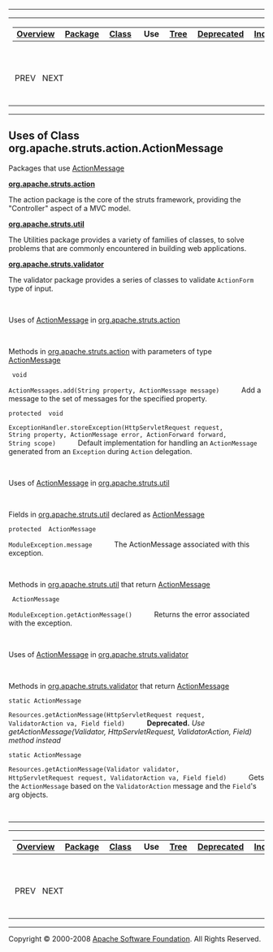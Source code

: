------------------------------------------------------------------------

<span id="navbar_top"></span> [](#skip-navbar_top "Skip navigation links")

<table>
<colgroup>
<col width="50%" />
<col width="50%" />
</colgroup>
<tbody>
<tr class="odd">
<td align="left"><span id="navbar_top_firstrow"></span>
<table>
<tbody>
<tr class="odd">
<td align="left"><a href="../../../../../overview-summary.html.md"><strong>Overview</strong></a> </td>
<td align="left"><a href="../package-summary.html.md"><strong>Package</strong></a> </td>
<td align="left"><a href="../../../../../org/apache/struts/action/ActionMessage.html.md" title="class in org.apache.struts.action"><strong>Class</strong></a> </td>
<td align="left"> <strong>Use</strong> </td>
<td align="left"><a href="../package-tree.html.md"><strong>Tree</strong></a> </td>
<td align="left"><a href="../../../../../deprecated-list.html.md"><strong>Deprecated</strong></a> </td>
<td align="left"><a href="../../../../../index-all.html.md"><strong>Index</strong></a> </td>
<td align="left"><a href="../../../../../help-doc.html.md"><strong>Help</strong></a> </td>
</tr>
</tbody>
</table></td>
<td align="left"></td>
</tr>
<tr class="even">
<td align="left"> PREV   NEXT</td>
<td align="left"><a href="../../../../../index.html.md?org/apache/struts/action//class-useActionMessage.html"><strong>FRAMES</strong></a>    <a href="ActionMessage.html"><strong>NO FRAMES</strong></a>    
<a href="../../../../../allclasses-noframe.html.md"><strong>All Classes</strong></a></td>
</tr>
</tbody>
</table>

<span id="skip-navbar_top"></span>

------------------------------------------------------------------------

**Uses of Class
 org.apache.struts.action.ActionMessage**
-----------------------------------------

Packages that use [ActionMessage](../../../../../org/apache/struts/action/ActionMessage.html.md "class in org.apache.struts.action")

[**org.apache.struts.action**](#org.apache.struts.action)

The action package is the core of the struts framework, providing the "Controller" aspect of a MVC model. 

[**org.apache.struts.util**](#org.apache.struts.util)

The Utilities package provides a variety of families of classes, to solve problems that are commonly encountered in building web applications. 

[**org.apache.struts.validator**](#org.apache.struts.validator)

The validator package provides a series of classes to validate `ActionForm` type of input. 

 

<span id="org.apache.struts.action"></span>

Uses of [ActionMessage](../../../../../org/apache/struts/action/ActionMessage.html.md "class in org.apache.struts.action") in [org.apache.struts.action](../../../../../org/apache/struts/action/package-summary.html)

 

Methods in [org.apache.struts.action](../../../../../org/apache/struts/action/package-summary.html.md) with parameters of type [ActionMessage](../../../../../org/apache/struts/action/ActionMessage.html "class in org.apache.struts.action")

` void`

`ActionMessages.add(String property, ActionMessage message)`
           Add a message to the set of messages for the specified property.

`protected  void`

`ExceptionHandler.storeException(HttpServletRequest request, String property, ActionMessage error, ActionForward forward, String scope)`
           Default implementation for handling an `ActionMessage` generated from an `Exception` during `Action` delegation.

 

<span id="org.apache.struts.util"></span>

Uses of [ActionMessage](../../../../../org/apache/struts/action/ActionMessage.html.md "class in org.apache.struts.action") in [org.apache.struts.util](../../../../../org/apache/struts/util/package-summary.html)

 

Fields in [org.apache.struts.util](../../../../../org/apache/struts/util/package-summary.html.md) declared as [ActionMessage](../../../../../org/apache/struts/action/ActionMessage.html "class in org.apache.struts.action")

`protected  ActionMessage`

`ModuleException.message`
           The ActionMessage associated with this exception.

 

Methods in [org.apache.struts.util](../../../../../org/apache/struts/util/package-summary.html.md) that return [ActionMessage](../../../../../org/apache/struts/action/ActionMessage.html "class in org.apache.struts.action")

` ActionMessage`

`ModuleException.getActionMessage()`
           Returns the error associated with the exception.

 

<span id="org.apache.struts.validator"></span>

Uses of [ActionMessage](../../../../../org/apache/struts/action/ActionMessage.html.md "class in org.apache.struts.action") in [org.apache.struts.validator](../../../../../org/apache/struts/validator/package-summary.html)

 

Methods in [org.apache.struts.validator](../../../../../org/apache/struts/validator/package-summary.html.md) that return [ActionMessage](../../../../../org/apache/struts/action/ActionMessage.html "class in org.apache.struts.action")

`static ActionMessage`

`Resources.getActionMessage(HttpServletRequest request, ValidatorAction va, Field field)`
           **Deprecated.** *Use getActionMessage(Validator, HttpServletRequest, ValidatorAction, Field) method instead*

`static ActionMessage`

`Resources.getActionMessage(Validator validator, HttpServletRequest request, ValidatorAction va, Field field)`
           Gets the `ActionMessage` based on the `ValidatorAction` message and the `Field`'s arg objects.

 

------------------------------------------------------------------------

<span id="navbar_bottom"></span> [](#skip-navbar_bottom "Skip navigation links")

<table>
<colgroup>
<col width="50%" />
<col width="50%" />
</colgroup>
<tbody>
<tr class="odd">
<td align="left"><span id="navbar_bottom_firstrow"></span>
<table>
<tbody>
<tr class="odd">
<td align="left"><a href="../../../../../overview-summary.html.md"><strong>Overview</strong></a> </td>
<td align="left"><a href="../package-summary.html.md"><strong>Package</strong></a> </td>
<td align="left"><a href="../../../../../org/apache/struts/action/ActionMessage.html.md" title="class in org.apache.struts.action"><strong>Class</strong></a> </td>
<td align="left"> <strong>Use</strong> </td>
<td align="left"><a href="../package-tree.html.md"><strong>Tree</strong></a> </td>
<td align="left"><a href="../../../../../deprecated-list.html.md"><strong>Deprecated</strong></a> </td>
<td align="left"><a href="../../../../../index-all.html.md"><strong>Index</strong></a> </td>
<td align="left"><a href="../../../../../help-doc.html.md"><strong>Help</strong></a> </td>
</tr>
</tbody>
</table></td>
<td align="left"></td>
</tr>
<tr class="even">
<td align="left"> PREV   NEXT</td>
<td align="left"><a href="../../../../../index.html.md?org/apache/struts/action//class-useActionMessage.html"><strong>FRAMES</strong></a>    <a href="ActionMessage.html"><strong>NO FRAMES</strong></a>    
<a href="../../../../../allclasses-noframe.html.md"><strong>All Classes</strong></a></td>
</tr>
</tbody>
</table>

<span id="skip-navbar_bottom"></span>

------------------------------------------------------------------------

Copyright © 2000-2008 [Apache Software Foundation](http://www.apache.org/). All Rights Reserved.

